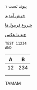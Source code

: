 
پیوند تست ۱

[خوش آمدید](خوش%20آمدید.md)


[شروع فرمول‌ها](شروع%20فرمول‌ها.md)

[چند تا عکس](چند%20تا%20عکس.md)




```
TEST 11234
AND 
```



| A   | B   |
| --- | --- |
| 12  | 234 |
|     |     |
|     |     |

TAMAM
